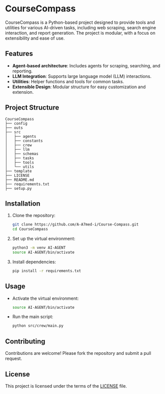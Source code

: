 # CourseCompass

CourseCompass is a Python-based project designed to provide tools and utilities for various AI-driven tasks, including web scraping, search engine interaction, and report generation. The project is modular, with a focus on extensibility and ease of use.

## Features

- **Agent-based architecture**: Includes agents for scraping, searching, and reporting.
- **LLM Integration**: Supports large language model (LLM) interactions.
- **Utilities**: Helper functions and tools for common tasks.
- **Extensible Design**: Modular structure for easy customization and extension.

## Project Structure

```
CourseCompass
├── config
├── outs
├── src
│   ├── agents
│   ├── constants
│   ├── crew
│   ├── llm
│   ├── schemas
│   ├── tasks
│   ├── tools
│   └── utils
├── template
├── LICENSE
├── README.md
├── requirements.txt
├── setup.py
```

## Installation

1. Clone the repository:

   ```bash
   git clone https://github.com/A-A7med-i/Course-Compass.git
   cd CourseCompass
   ```

2. Set up the virtual environment:

   ```bash
   python3 -m venv AI-AGENT
   source AI-AGENT/bin/activate
   ```

3. Install dependencies:

   ```bash
   pip install -r requirements.txt
   ```

## Usage

- Activate the virtual environment:

  ```bash
  source AI-AGENT/bin/activate
  ```

- Run the main script:

  ```bash
  python src/crew/main.py
  ```

## Contributing

Contributions are welcome! Please fork the repository and submit a pull request.

## License

This project is licensed under the terms of the [LICENSE](LICENSE) file.
